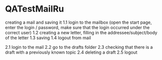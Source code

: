 # QATestMailRu

creating a mail and saving it 1.1 login to the mailbox (open the start page, enter the login / password, make sure that the login occurred under the correct user) 1.2 creating a new letter, filling in the addressee/subject/body of the letter 1.3 saving 1.4 logout from mail

2.1 login to the mail 2.2 go to the drafts folder 2.3 checking that there is a draft with a previously known topic 2.4 deleting a draft 2.5 logout
